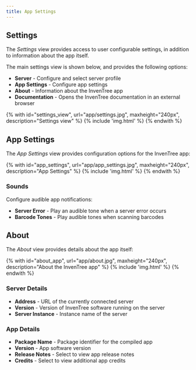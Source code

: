 ```yaml
---
title: App Settings
---
```


## Settings

The *Settings* view provides access to user configurable settings, in addition to information about the app itself.

The main settings view is shown below, and provides the following options:

- **Server** - Configure and select server profile 
- **App Settings** - Configure app settings
- **About** - Information about the InvenTree app
- **Documentation** - Opens the InvenTree documentation in an external browser

{% with id="settings_view", url="app/settings.jpg", maxheight="240px", description="Settings view" %}
{% include 'img.html' %}
{% endwith %}

## App Settings

The *App Settings* view provides configuration options for the InvenTree app:

{% with id="app_settings", url="app/app_settings.jpg", maxheight="240px", description="App Settings" %}
{% include 'img.html' %}
{% endwith %}

### Sounds

Configure audible app notifications:

- **Server Error** - Play an audible tone when a server error occurs
- **Barcode Tones** - Play audible tones when scanning barcodes

## About

The *About* view provides details about the app itself:

{% with id="about_app", url="app/about.jpg", maxheight="240px", description="About the InvenTree app" %}
{% include 'img.html' %}
{% endwith %}

### Server Details

- **Address** - URL of the currently connected server
- **Version** - Version of InvenTree software running on the server
- **Server Instance** - Instance name of the server

### App Details

- **Package Name** - Package identifier for the compiled app
- **Version** - App software version
- **Release Notes** - Select to view app release notes
- **Credits** - Select to view additional app credits
